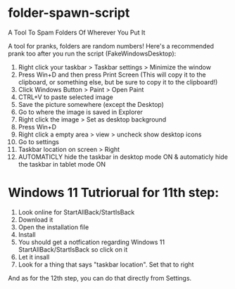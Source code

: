 # folder-spawn-script
A Tool To Spam Folders Of Wherever You Put It

A tool for pranks, folders are random numbers!
Here's a recommended prank too after you run the script (FakeWindowsDesktop):

1. Right click your taskbar > Taskbar settings > Minimize the window
2. Press Win+D and then press Print Screen (This will copy it to the clipboard, or something else, but be sure to copy it to the clipboard!)
3. Click Windows Button > Paint > Open Paint
4. CTRL+V to paste selected image
5. Save the picture somewhere (except the Desktop)
6. Go to where the image is saved in Explorer
7. Right click the image > Set as desktop background
8. Press Win+D
9. Right click a empty area > view > uncheck show desktop icons
10. Go to settings
11. Taskbar location on screen > Right
12. AUTOMATICLY hide the taskbar in desktop mode ON & automaticly hide the taskbar in tablet mode ON
# Windows 11 Tutriorual for 11th step:
1. Look online for StartAllBack/StartIsBack
2. Download it
3. Open the installation file
4. Install
5. You should get a notfication regarding Windows 11 StartAllBack/StartIsBack so click on it
6. Let it insall
7. Look for a thing that says "taskbar location". Set that to right


And as for the 12th step, you can do that directly from Settings.
